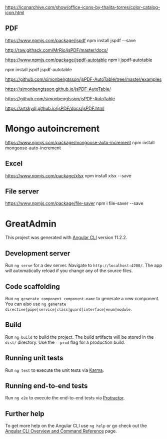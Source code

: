 


https://iconarchive.com/show/office-icons-by-thalita-torres/color-catalog-icon.html


## PDF
https://www.npmjs.com/package/jspdf
npm install jspdf --save

http://raw.githack.com/MrRio/jsPDF/master/docs/

https://www.npmjs.com/package/jspdf-autotable
npm i jspdf-autotable

npm install jspdf jspdf-autotable

https://github.com/simonbengtsson/jsPDF-AutoTable/tree/master/examples

https://simonbengtsson.github.io/jsPDF-AutoTable/

https://github.com/simonbengtsson/jsPDF-AutoTable

https://artskydj.github.io/jsPDF/docs/jsPDF.html

# Mongo autoincrement
https://www.npmjs.com/package/mongoose-auto-increment
npm install mongoose-auto-increment

## Excel
https://www.npmjs.com/package/xlsx
npm install xlsx --save

## File server
https://www.npmjs.com/package/file-saver
npm i file-saver --save


# GreatAdmin

This project was generated with [Angular CLI](https://github.com/angular/angular-cli) version 11.2.2.

## Development server

Run `ng serve` for a dev server. Navigate to `http://localhost:4200/`. The app will automatically reload if you change any of the source files.

## Code scaffolding

Run `ng generate component component-name` to generate a new component. You can also use `ng generate directive|pipe|service|class|guard|interface|enum|module`.

## Build

Run `ng build` to build the project. The build artifacts will be stored in the `dist/` directory. Use the `--prod` flag for a production build.

## Running unit tests

Run `ng test` to execute the unit tests via [Karma](https://karma-runner.github.io).

## Running end-to-end tests

Run `ng e2e` to execute the end-to-end tests via [Protractor](http://www.protractortest.org/).

## Further help

To get more help on the Angular CLI use `ng help` or go check out the [Angular CLI Overview and Command Reference](https://angular.io/cli) page.
